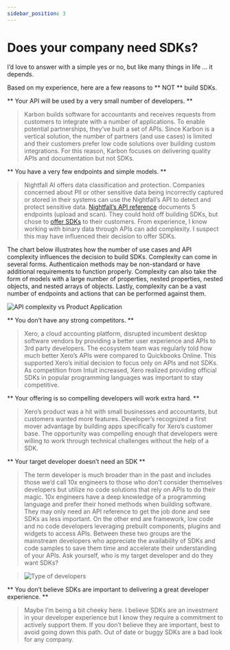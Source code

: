 ```yaml
---
sidebar_position: 3
---
```


# Does your company need SDKs?

I’d love to answer with a simple yes or no, but like many things in life … it depends.

Based on my experience, here are a few reasons to ** NOT ** build SDKs.

** Your API will be used by a very small number of developers. **

> Karbon builds software for accountants and receives requests from customers to integrate with a number of applications. To enable potential partnerships, they’ve built a set of APIs. Since Karbon is a vertical solution, the number of partners (and use cases) is limited and their customers prefer low code solutions over building custom integrations. For this reason, Karbon focuses on delivering quality APIs and documentation but not SDKs.

** You have a very few endpoints and simple models. **

> Nightfall AI offers data classification and protection. Companies concerned about PII or other sensitive data being incorrectly captured or stored in their systems can use the Nightfall’s API to detect and protect sensitive data. [Nightfall’s API reference](https://docs.nightfall.ai/reference/scanpayloadv3) documents 5 endpoints (upload and scan). They could hold off building SDKs, but chose to [offer SDKs](https://docs.nightfall.ai/docs/intro-nightfall-sdks) to their customers. From experience, I know working with binary data through APIs can add complexity. I suspect this may have influenced their decision to offer SDKs.

The chart below illustrates how the number of use cases and API complexity influences the decision to build SDKs. Complexity can come in several forms. Authenticaion methods may be non-standard or have additional requirements to function properly. Complexity can also take the form of models with a large number of properties, nested properties, nested objects, and nested arrays of objects. Lastly, complexity can be a vast number of endpoints and actions that can be performed against them.

![API complexity vs Product Application](/img/complexity-vs-application.png)

** You don’t have any strong competitors. **

> Xero, a cloud accounting platform, disrupted incumbent desktop software vendors by providing a better user experience and APIs to 3rd party developers. The ecosystem team was regularly told how much better Xero’s APIs were compared to Quickbooks Online. This supported Xero’s initial decision to focus only on APIs and not SDKs. As competition from Intuit increased, Xero realized  providing official SDKs in popular programming languages was important to stay competitive.

** Your offering is so compelling developers will work extra hard. **

> Xero’s product was a hit with small businesses and accountants, but customers wanted more features. Developer’s recognized a first mover advantage by building apps specifically for Xero’s customer base. The opportunity was compelling enough that developers were willing to work through technical challenges without the help of a SDK.

** Your target developer doesn’t need an SDK **

> The term developer is much broader than in the past and includes those we’d call 10x engineers to those who don’t consider themselves developers but utilize no code solutions that rely on APIs to do their magic. 10x engineers have a deep knowledge of a programming language and prefer their honed methods when building software. They may only need an API reference to get the job done and see SDKs as less important. On the other end are framework, low code and no code developers leveraging prebuilt components, plugins and widgets to access APIs. Between these two groups are the mainstream developers who appreciate the availability of SDKs and code samples to save them time and accelerate their understanding of your APIs.  Ask yourself, who is my target developer and do they want SDKs?  

> ![Type of developers](/img/types-of-developers.png)

** You don’t believe SDKs are important to delivering a great developer experience. **

> Maybe I’m being a bit cheeky here. I believe SDKs are an investment in your developer experience but I know they require a commitment to actively support them. If you don’t believe they are important, best to avoid going down this path. Out of date or buggy SDKs are a bad look for any company.

